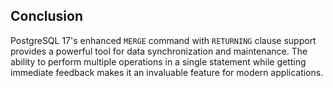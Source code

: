 ## Conclusion

PostgreSQL 17's enhanced `MERGE` command with `RETURNING` clause support provides a powerful tool for data synchronization and maintenance. The ability to perform multiple operations in a single statement while getting immediate feedback makes it an invaluable feature for modern applications.